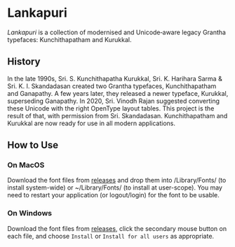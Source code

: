# Lankapuri

*Lankapuri* is a collection of modernised and Unicode‐aware legacy Grantha typefaces: Kunchithapatham and Kurukkal.

## History

In the late 1990s, Sri. S. Kunchithapatha Kurukkal, Sri. K. Harihara Sarma & Sri. K. I. Skandadasan created two Grantha typefaces, Kunchithapatham and Ganapathy. A few years later, they released a newer typeface, Kurukkal, superseding Ganapathy. In 2020, Sri. Vinodh Rajan suggested converting these Unicode with the right OpenType layout tables. This project is the result of that, with permission from Sri. Skandadasan. Kunchithapatham and Kurukkal are now ready for use in all modern applications.

## How to Use

### On MacOS

Download the font files from [releases](https://github.com/deepestblue/lankapuri/releases/) and drop them into /Library/Fonts/ (to install system-wide) or ~/Library/Fonts/ (to install at user-scope). You may need to restart your application (or logout/login) for the font to be usable.

### On Windows

Download the font files from [releases](https://github.com/deepestblue/Sampradaya/releases/), click the secondary mouse button on each file, and choose `Install` or `Install for all users` as appropriate.
